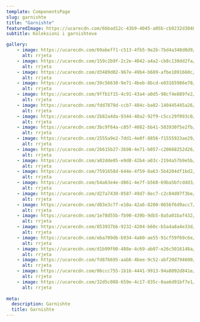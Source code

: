 ```yaml
---
template: ComponentsPage
slug: garnishte
title: "Garnishte"
featuredImage: https://ucarecdn.com/6bbad12c-43b9-4045-a05b-cb9232d30488/
subtitle: Koleksioni i garnishteve

gallery:
    - image: https://ucarecdn.com/69abeff1-c513-4fb5-9e2b-7bd4a348d0d9/
      alt: rrjeta
    - image: https://ucarecdn.com/159c2b9f-2c2e-4042-a4a2-cb8c130dd2fa/
      alt: rrjeta
    - image: https://ucarecdn.com/d3489d02-967e-49b4-b689-afbe1091660c/
      alt: rrjeta
    - image: https://ucarecdn.com/39c56630-9e71-4beb-8bcd-e03165986e70/
      alt: rrjeta
    - image: https://ucarecdn.com/9ffb1f15-4c91-43a4-a0d5-98cf4e889fe2/
      alt: rrjeta
    - image: https://ucarecdn.com/fdd7878d-ccb7-484c-ba82-140445445a26/
      alt: rrjeta
    - image: https://ucarecdn.com/2b82a4da-9344-40a2-92f9-c5cc29f093c0/
      alt: rrjeta
    - image: https://ucarecdn.com/3bc9f64a-c85f-4082-bb41-503930f5e2fb/
      alt: rrjeta
    - image: https://ucarecdn.com/2555a9e2-7dd1-4e0f-8856-f1555923ae29/
      alt: rrjeta
    - image: https://ucarecdn.com/2b615b27-3b98-4e71-b057-c20668252d26/
      alt: rrjeta
    - image: https://ucarecdn.com/a02dde05-e9d8-42b4-a03c-2194a57b9e5b/
      alt: rrjeta
    - image: https://ucarecdn.com/7591658d-644e-4f59-8a63-5b4204df1bd2/
      alt: rrjeta
    - image: https://ucarecdn.com/b4a63e4e-d861-4e7f-b568-69ba5bfcddd3/
      alt: rrjeta
    - image: https://ucarecdn.com/d27a7430-0587-49d7-8ec7-c2c84d07f3be/
      alt: rrjeta
    - image: https://ucarecdn.com/d03e3c7f-e10a-42a6-8200-0656f6d9acc7/
      alt: rrjeta
    - image: https://ucarecdn.com/1e78d55b-fb90-439b-9db5-8a5a01baf432/
      alt: rrjeta
    - image: https://ucarecdn.com/853937bb-9232-4204-b60c-b5a4a8a4e33d/
      alt: rrjeta
    - image: https://ucarecdn.com/eba709db-b934-4a60-ae55-91cf59f69c6e/
      alt: rrjeta
    - image: https://ucarecdn.com/d1b99f00-488e-4c69-ab07-e26c5016148a/
      alt: rrjeta
    - image: https://ucarecdn.com/fd876695-aab6-4bee-9c52-abf20d794600/
      alt: rrjeta
    - image: https://ucarecdn.com/06ccc755-1b16-4441-9913-94a8092d841e/
      alt: rrjeta
    - image: https://ucarecdn.com/32d5c088-659e-4c17-835c-0aa6d91bf7e1/
      alt: rrjeta
  
meta:
  description: Garnishte
  title: Garnishte
---
```

